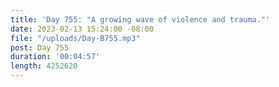 ```yaml
---
title: 'Day 755: "A growing wave of violence and trauma."'
date: 2023-02-13 15:24:00 -08:00
file: "/uploads/Day-B755.mp3"
post: Day 755
duration: '00:04:57'
length: 4252620
---
```


